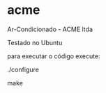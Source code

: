 acme
====

Ar-Condicionado - ACME ltda

Testado no Ubuntu

para executar o código execute:

./configure

make

